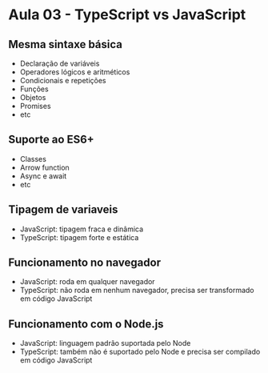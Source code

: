 # Aula 03 - TypeScript vs JavaScript

## Mesma sintaxe básica

- Declaração de variáveis
- Operadores lógicos e aritméticos
- Condicionais e repetições
- Funções
- Objetos
- Promises
- etc

## Suporte ao ES6+

- Classes
- Arrow function
- Async e await
- etc

## Tipagem de variaveis

- JavaScript: tipagem fraca e dinâmica
- TypeScript: tipagem forte e estática

## Funcionamento no navegador

- JavaScript: roda em qualquer navegador
- TypeScript: não roda em nenhum navegador, precisa ser transformado em código JavaScript

## Funcionamento com o Node.js

- JavaScript: linguagem padrão suportada pelo Node
- TypeScript: também não é suportado pelo Node e precisa ser compilado em código JavaScript
